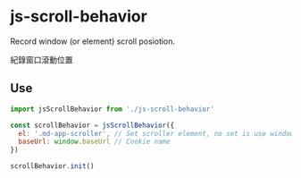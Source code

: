 # js-scroll-behavior

Record window (or element) scroll posiotion.

紀錄窗口滾動位置

## Use

```js
import jsScrollBehavior from './js-scroll-behavior'

const scrollBehavior = jsScrollBehavior({
  el: '.md-app-scroller', // Set scroller element, no set is use window
  baseUrl: window.baseUrl // Cookie name
})

scrollBehavior.init()
```
